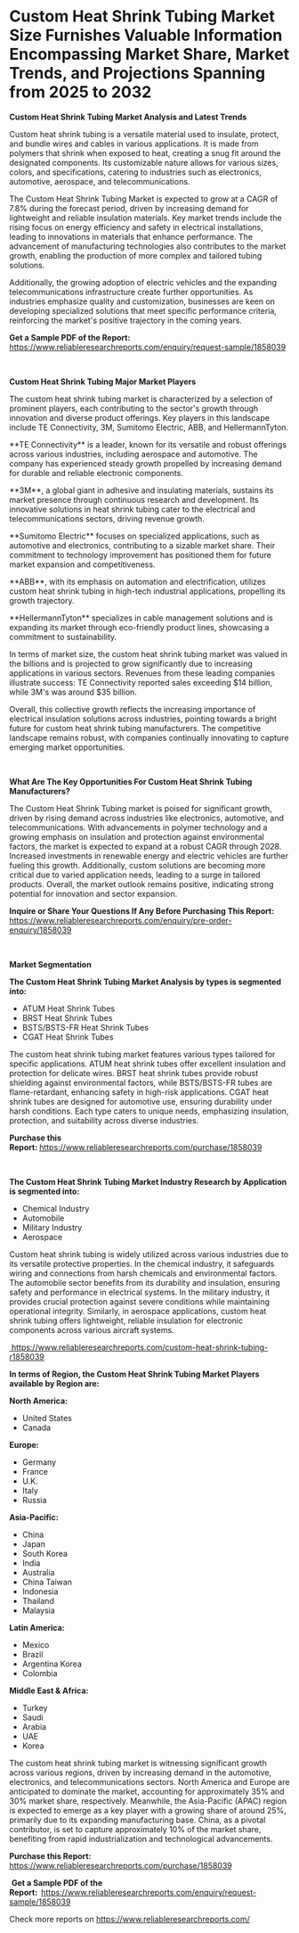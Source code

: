 <p><h1>Custom Heat Shrink Tubing Market Size Furnishes Valuable Information Encompassing Market Share, Market Trends, and Projections Spanning from 2025 to 2032</h1></p><p><strong>Custom Heat Shrink Tubing Market Analysis and Latest Trends</strong></p>
<p><p>Custom heat shrink tubing is a versatile material used to insulate, protect, and bundle wires and cables in various applications. It is made from polymers that shrink when exposed to heat, creating a snug fit around the designated components. Its customizable nature allows for various sizes, colors, and specifications, catering to industries such as electronics, automotive, aerospace, and telecommunications.</p><p>The Custom Heat Shrink Tubing Market is expected to grow at a CAGR of 7.8% during the forecast period, driven by increasing demand for lightweight and reliable insulation materials. Key market trends include the rising focus on energy efficiency and safety in electrical installations, leading to innovations in materials that enhance performance. The advancement of manufacturing technologies also contributes to the market growth, enabling the production of more complex and tailored tubing solutions.</p><p>Additionally, the growing adoption of electric vehicles and the expanding telecommunications infrastructure create further opportunities. As industries emphasize quality and customization, businesses are keen on developing specialized solutions that meet specific performance criteria, reinforcing the market's positive trajectory in the coming years.</p></p>
<p><strong>Get a Sample PDF of the Report:&nbsp;</strong> <a href="https://www.reliableresearchreports.com/enquiry/request-sample/1858039?utm_campaign=2652&utm_medium=2&utm_source=Github&utm_content=ia&utm_term=02042025&utm_id=custom-heat-shrink-tubing">https://www.reliableresearchreports.com/enquiry/request-sample/1858039</a></p>
<p>&nbsp;</p>
<p><strong>Custom Heat Shrink Tubing Major Market Players</strong></p>
<p><p>The custom heat shrink tubing market is characterized by a selection of prominent players, each contributing to the sector's growth through innovation and diverse product offerings. Key players in this landscape include TE Connectivity, 3M, Sumitomo Electric, ABB, and HellermannTyton.</p><p>**TE Connectivity** is a leader, known for its versatile and robust offerings across various industries, including aerospace and automotive. The company has experienced steady growth propelled by increasing demand for durable and reliable electronic components. </p><p>**3M**, a global giant in adhesive and insulating materials, sustains its market presence through continuous research and development. Its innovative solutions in heat shrink tubing cater to the electrical and telecommunications sectors, driving revenue growth.</p><p>**Sumitomo Electric** focuses on specialized applications, such as automotive and electronics, contributing to a sizable market share. Their commitment to technology improvement has positioned them for future market expansion and competitiveness.</p><p>**ABB**, with its emphasis on automation and electrification, utilizes custom heat shrink tubing in high-tech industrial applications, propelling its growth trajectory. </p><p>**HellermannTyton** specializes in cable management solutions and is expanding its market through eco-friendly product lines, showcasing a commitment to sustainability.</p><p>In terms of market size, the custom heat shrink tubing market was valued in the billions and is projected to grow significantly due to increasing applications in various sectors. Revenues from these leading companies illustrate success: TE Connectivity reported sales exceeding $14 billion, while 3M's was around $35 billion.</p><p>Overall, this collective growth reflects the increasing importance of electrical insulation solutions across industries, pointing towards a bright future for custom heat shrink tubing manufacturers. The competitive landscape remains robust, with companies continually innovating to capture emerging market opportunities.</p></p>
<p>&nbsp;</p>
<p><strong>What Are The Key Opportunities For Custom Heat Shrink Tubing Manufacturers?</strong></p>
<p><p>The Custom Heat Shrink Tubing market is poised for significant growth, driven by rising demand across industries like electronics, automotive, and telecommunications. With advancements in polymer technology and a growing emphasis on insulation and protection against environmental factors, the market is expected to expand at a robust CAGR through 2028. Increased investments in renewable energy and electric vehicles are further fueling this growth. Additionally, custom solutions are becoming more critical due to varied application needs, leading to a surge in tailored products. Overall, the market outlook remains positive, indicating strong potential for innovation and sector expansion.</p></p>
<p><strong>Inquire or Share Your Questions If Any Before Purchasing This Report:</strong> <a href="https://www.reliableresearchreports.com/enquiry/pre-order-enquiry/1858039?utm_campaign=2652&utm_medium=2&utm_source=Github&utm_content=ia&utm_term=02042025&utm_id=custom-heat-shrink-tubing">https://www.reliableresearchreports.com/enquiry/pre-order-enquiry/1858039</a></p>
<p>&nbsp;</p>
<p><strong>Market Segmentation</strong></p>
<p><strong>The Custom Heat Shrink Tubing Market Analysis by types is segmented into:</strong></p>
<p><ul><li>ATUM Heat Shrink Tubes</li><li>BRST Heat Shrink Tubes</li><li>BSTS/BSTS-FR Heat Shrink Tubes</li><li>CGAT Heat Shrink Tubes</li></ul></p>
<p><p>The custom heat shrink tubing market features various types tailored for specific applications. ATUM heat shrink tubes offer excellent insulation and protection for delicate wires. BRST heat shrink tubes provide robust shielding against environmental factors, while BSTS/BSTS-FR tubes are flame-retardant, enhancing safety in high-risk applications. CGAT heat shrink tubes are designed for automotive use, ensuring durability under harsh conditions. Each type caters to unique needs, emphasizing insulation, protection, and suitability across diverse industries.</p></p>
<p><strong>Purchase this Report:&nbsp;</strong><a href="https://www.reliableresearchreports.com/purchase/1858039?utm_campaign=2652&utm_medium=2&utm_source=Github&utm_content=ia&utm_term=02042025&utm_id=custom-heat-shrink-tubing">https://www.reliableresearchreports.com/purchase/1858039</a></p>
<p>&nbsp;</p>
<p><strong>The Custom Heat Shrink Tubing Market Industry Research by Application is segmented into:</strong></p>
<p><ul><li>Chemical Industry</li><li>Automobile</li><li>Military Industry</li><li>Aerospace</li></ul></p>
<p><p>Custom heat shrink tubing is widely utilized across various industries due to its versatile protective properties. In the chemical industry, it safeguards wiring and connections from harsh chemicals and environmental factors. The automobile sector benefits from its durability and insulation, ensuring safety and performance in electrical systems. In the military industry, it provides crucial protection against severe conditions while maintaining operational integrity. Similarly, in aerospace applications, custom heat shrink tubing offers lightweight, reliable insulation for electronic components across various aircraft systems.</p></p>
<p><a href="https://www.reliableresearchreports.com/custom-heat-shrink-tubing-r1858039?utm_campaign=2652&utm_medium=2&utm_source=Github&utm_content=ia&utm_term=02042025&utm_id=custom-heat-shrink-tubing">&nbsp;https://www.reliableresearchreports.com/custom-heat-shrink-tubing-r1858039</a></p>
<p><strong>In terms of Region, the Custom Heat Shrink Tubing Market Players available by Region are:</strong></p>
<p>
    <p> <strong> North America: </strong>
        <ul>
            <li>United States</li>
            <li>Canada</li>
        </ul>
        </p> 
    <p> <strong> Europe: </strong>
        <ul>
            <li>Germany</li>
            <li>France</li>
            <li>U.K.</li>
            <li>Italy</li>
            <li>Russia</li>
        </ul>
        </p> 
    <p> <strong> Asia-Pacific: </strong>
        <ul>
            <li>China</li>
            <li>Japan</li>
            <li>South Korea</li>
            <li>India</li>
            <li>Australia</li>
            <li>China Taiwan</li>
            <li>Indonesia</li>
            <li>Thailand</li>
            <li>Malaysia</li>
        </ul>
        </p> 
    <p> <strong> Latin America: </strong>
        <ul>
            <li>Mexico</li>
            <li>Brazil</li>
            <li>Argentina Korea</li>
            <li>Colombia</li>
        </ul>
        </p> 
    <p> <strong> Middle East & Africa: </strong>
        <ul>
            <li>Turkey</li>
            <li>Saudi</li>
            <li>Arabia</li>
            <li>UAE</li>
            <li>Korea</li>
        </ul>
    </p>
    </p>
<p><p>The custom heat shrink tubing market is witnessing significant growth across various regions, driven by increasing demand in the automotive, electronics, and telecommunications sectors. North America and Europe are anticipated to dominate the market, accounting for approximately 35% and 30% market share, respectively. Meanwhile, the Asia-Pacific (APAC) region is expected to emerge as a key player with a growing share of around 25%, primarily due to its expanding manufacturing base. China, as a pivotal contributor, is set to capture approximately 10% of the market share, benefiting from rapid industrialization and technological advancements.</p></p>
<p><strong>Purchase this Report: </strong><a href="https://www.reliableresearchreports.com/purchase/1858039?utm_campaign=2652&utm_medium=2&utm_source=Github&utm_content=ia&utm_term=02042025&utm_id=custom-heat-shrink-tubing">https://www.reliableresearchreports.com/purchase/1858039</a></p>
<p>&nbsp;<strong>Get a Sample PDF of the Report:&nbsp;&nbsp;</strong><a href="https://www.reliableresearchreports.com/enquiry/request-sample/1858039?utm_campaign=2652&utm_medium=2&utm_source=Github&utm_content=ia&utm_term=02042025&utm_id=custom-heat-shrink-tubing">https://www.reliableresearchreports.com/enquiry/request-sample/1858039</a></p>
<p><strong></strong></p>
<p>Check more reports on <a href="https://www.reliableresearchreports.com/?utm_campaign=2652&utm_medium=2&utm_source=Github&utm_content=ia&utm_term=02042025&utm_id=custom-heat-shrink-tubing">https://www.reliableresearchreports.com/</a></p>